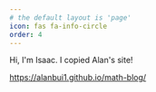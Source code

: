 ```yaml
---
# the default layout is 'page'
icon: fas fa-info-circle
order: 4
---
```


Hi, I'm Isaac. I copied Alan's site!

https://alanbui1.github.io/math-blog/
